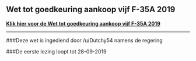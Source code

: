 ## Wet tot goedkeuring aankoop vijf F-35A 2019 
 
**[Klik hier voor de Wet tot goedkeuring aankoop vijf F-35A 2019](https://www.dropbox.com/s/vu5xtrvmmac9fy8/Dutchy54%20%20-%20Wet%20tot%20goedkeuring%20aankoop%20vijf%20F-35A%20%282019%29.docx?dl=0)**

---

###Deze wet is ingediend door /u/Dutchy54 namens de regering

###De eerste lezing loopt tot 28-09-2019
